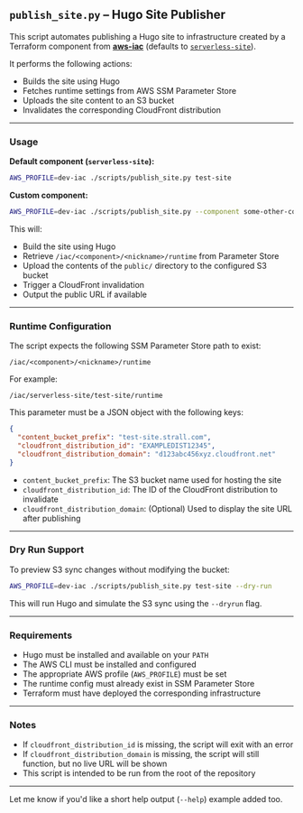 ## `publish_site.py` – Hugo Site Publisher

This script automates publishing a Hugo site to infrastructure created by a  Terraform component from [**aws-iac**](https://github.com/tstrall/aws-iac) (defaults to [`serverless-site`](https://github.com/tstrall/aws-iac/tree/main/components/serverless-site)).

It performs the following actions:

- Builds the site using Hugo  
- Fetches runtime settings from AWS SSM Parameter Store  
- Uploads the site content to an S3 bucket  
- Invalidates the corresponding CloudFront distribution  

---

### Usage

**Default component (`serverless-site`):**

```bash
AWS_PROFILE=dev-iac ./scripts/publish_site.py test-site
```

**Custom component:**

```bash
AWS_PROFILE=dev-iac ./scripts/publish_site.py --component some-other-component test-site
```

This will:

- Build the site using Hugo  
- Retrieve `/iac/<component>/<nickname>/runtime` from Parameter Store  
- Upload the contents of the `public/` directory to the configured S3 bucket  
- Trigger a CloudFront invalidation  
- Output the public URL if available  

---

### Runtime Configuration

The script expects the following SSM Parameter Store path to exist:

```
/iac/<component>/<nickname>/runtime
```

For example:

```
/iac/serverless-site/test-site/runtime
```

This parameter must be a JSON object with the following keys:

```json
{
  "content_bucket_prefix": "test-site.strall.com",
  "cloudfront_distribution_id": "EXAMPLEDIST12345",
  "cloudfront_distribution_domain": "d123abc456xyz.cloudfront.net"
}
```

- `content_bucket_prefix`: The S3 bucket name used for hosting the site  
- `cloudfront_distribution_id`: The ID of the CloudFront distribution to invalidate  
- `cloudfront_distribution_domain`: (Optional) Used to display the site URL after publishing  

---

### Dry Run Support

To preview S3 sync changes without modifying the bucket:

```bash
AWS_PROFILE=dev-iac ./scripts/publish_site.py test-site --dry-run
```

This will run Hugo and simulate the S3 sync using the `--dryrun` flag.

---

### Requirements

- Hugo must be installed and available on your `PATH`  
- The AWS CLI must be installed and configured  
- The appropriate AWS profile (`AWS_PROFILE`) must be set  
- The runtime config must already exist in SSM Parameter Store  
- Terraform must have deployed the corresponding infrastructure  

---

### Notes

- If `cloudfront_distribution_id` is missing, the script will exit with an error  
- If `cloudfront_distribution_domain` is missing, the script will still function, but no live URL will be shown  
- This script is intended to be run from the root of the repository  

---

Let me know if you'd like a short help output (`--help`) example added too.
